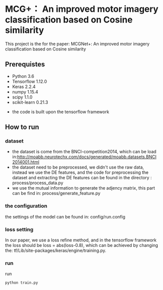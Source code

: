 # MCG+： An improved motor imagery classification based on Cosine similarity
This project is the for the paper: MCGNet+: An improved motor imagery classification based on Cosine similarity
## Prerequistes
- Python 3.6
- Tensorflow 1.12.0
- Keras 2.2.4
- numpy 1.15.4
- scipy 1.1.0
- scikit-learn 0.21.3
* the code is built upon the tensorflow framework
## How to run
### dataset
* the dataset is come from the BNCI-competition2014, which can be load in:http://moabb.neurotechx.com/docs/generated/moabb.datasets.BNCI2014001.html
* the dataset need to be preprocessed, we didn't use the raw data, instead we use the DE features, and the code for preprocessing the dataset and extracting the DE features can be found in the directory : process/process_data.py
* we use the mutual information to generate the adjency matrix, this part can be find in: process/generate_feature.py
### the configuration
the  settings of the model can be found in: config/run.config
### loss setting
In our paper, we use a loss refine method, and in the tensorflow framework the loss should be loss = abs(loss-0.8), which can be achieved by changing the: tf/Lib/site-packages/keras/engine/training.py.
### run
run 
```
python train.py
```
